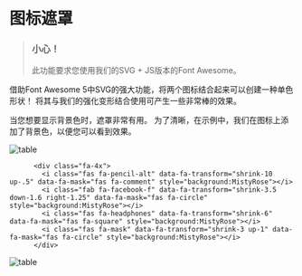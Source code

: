 






# 图标遮罩


> ### 小心！
>
>此功能要求您使用我们的SVG + JS版本的Font Awesome。



借助Font Awesome 5中SVG的强大功能，将两个图标结合起来可以创建一种单色形状！ 将其与我们的强化变形结合使用可产生一些非常棒的效果。

当您想要显示背景色时，遮罩非常有用。 为了清晰，在示例中，我们在图标上添加了背景色，以便您可以看到效果。

![table](/images/fontawesome/fa5/masking-demo-1.png)

        

          <div class="fa-4x">
            <i class="fas fa-pencil-alt" data-fa-transform="shrink-10 up-.5" data-fa-mask="fas fa-comment" style="background:MistyRose"></i>
            <i class="fab fa-facebook-f" data-fa-transform="shrink-3.5 down-1.6 right-1.25" data-fa-mask="fas fa-circle" style="background:MistyRose"></i>
            <i class="fas fa-headphones" data-fa-transform="shrink-6" data-fa-mask="fas fa-square" style="background:MistyRose"></i>
            <i class="fas fa-mask" data-fa-transform="shrink-3 up-1" data-fa-mask="fas fa-circle" style="background:MistyRose"></i>
          </div>
        
        
        
![table](/images/fontawesome/fa5/masking-1.png)
